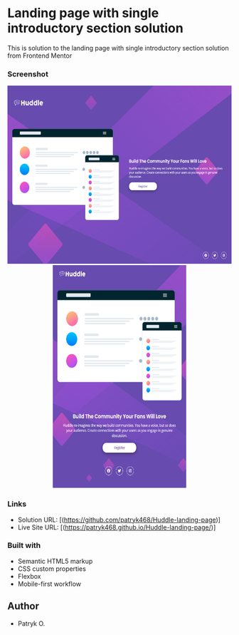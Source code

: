 # Landing page with single introductory section solution
This is solution to the landing page with single introductory section solution from Frontend Mentor

### Screenshot
<div align="center">
  <img src="./images/desktopView.png" width="600" height="400">
  <img src="./images/mobileView.png" width="300" height="500">
</div>

### Links
- Solution URL: [(https://github.com/patryk468/Huddle-landing-page)]
- Live Site URL: [(https://patryk468.github.io/Huddle-landing-page/)]

### Built with

- Semantic HTML5 markup
- CSS custom properties
- Flexbox
- Mobile-first workflow

## Author
- Patryk O.

